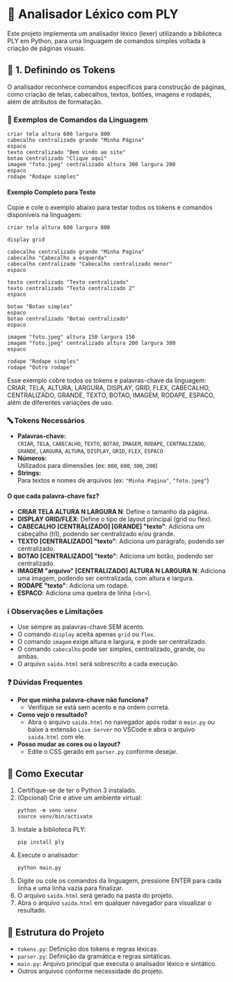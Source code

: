 # 🧩 Analisador Léxico com PLY

Este projeto implementa um analisador léxico (lexer) utilizando a biblioteca PLY em Python, para uma linguagem de comandos simples voltada à criação de páginas visuais.

## 🔧 1. Definindo os Tokens

O analisador reconhece comandos específicos para construção de páginas, como criação de telas, cabecalhos, textos, botões, imagens e rodapés, além de atributos de formatação.

### 📜 Exemplos de Comandos da Linguagem

```
criar tela altura 600 largura 800
cabecalho centralizado grande "Minha Página"
espaco
texto centralizado "Bem vindo ao site"
botao centralizado "Clique aqui"
imagem "foto.jpeg" centralizado altura 300 largura 200
espaco
rodape "Rodape simples"
```

#### Exemplo Completo para Teste

Copie e cole o exemplo abaixo para testar todos os tokens e comandos disponíveis na linguagem:

```
criar tela altura 600 largura 800

display grid

cabecalho centralizado grande "Minha Pagina"
cabecalho "Cabecalho a esquerda"
cabecalho centralizado "Cabecalho centralizado menor"
espaco

texto centralizado "Texto centralizado"
texto centralizado "Texto centralizado 2"
espaco

botao "Botao simples"
espaco
botao centralizado "Botao centralizado"
espaco

imagem "foto.jpeg" altura 150 largura 150
imagem "foto.jpeg" centralizado altura 200 largura 300
espaco

rodape "Rodape simples"
rodape "Outro rodape"
```

Esse exemplo cobre todos os tokens e palavras-chave da linguagem: CRIAR, TELA, ALTURA, LARGURA, DISPLAY, GRID, FLEX, CABECALHO, CENTRALIZADO, GRANDE, TEXTO, BOTAO, IMAGEM, RODAPE, ESPACO, além de diferentes variações de uso.


### 🔤 Tokens Necessários

- **Palavras-chave:**  
  `CRIAR`, `TELA`, `CABECALHO`, `TEXTO`, `BOTAO`, `IMAGEM`, `RODAPE`, `CENTRALIZADO`, `GRANDE`, `LARGURA`, `ALTURA`, `DISPLAY`, `GRID`, `FLEX`, `ESPACO`
- **Números:**  
  Utilizados para dimensões (ex: `800`, `600`, `300`, `200`)
- **Strings:**  
  Para textos e nomes de arquivos (ex: `"Minha Pagina"`, `"foto.jpeg"`)

#### O que cada palavra-chave faz?
- **CRIAR TELA ALTURA N LARGURA N**: Define o tamanho da página.
- **DISPLAY GRID/FLEX**: Define o tipo de layout principal (grid ou flex).
- **CABECALHO [CENTRALIZADO] [GRANDE] "texto"**: Adiciona um cabeçalho (h1), podendo ser centralizado e/ou grande.
- **TEXTO [CENTRALIZADO] "texto"**: Adiciona um parágrafo, podendo ser centralizado.
- **BOTAO [CENTRALIZADO] "texto"**: Adiciona um botão, podendo ser centralizado.
- **IMAGEM "arquivo" [CENTRALIZADO] ALTURA N LARGURA N**: Adiciona uma imagem, podendo ser centralizada, com altura e largura.
- **RODAPE "texto"**: Adiciona um rodapé.
- **ESPACO**: Adiciona uma quebra de linha (`<br>`).

### ℹ️ Observações e Limitações
- Use sempre as palavras-chave SEM acento.
- O comando `display` aceita apenas `grid` ou `flex`.
- O comando `imagem` exige altura e largura, e pode ser centralizado.
- O comando `cabecalho` pode ser simples, centralizado, grande, ou ambas.
- O arquivo `saida.html` será sobrescrito a cada execução.

### ❓ Dúvidas Frequentes
- **Por que minha palavra-chave não funciona?**
  - Verifique se está sem acento e na ordem correta.
- **Como vejo o resultado?**
  - Abra o arquivo `saida.html` no navegador após rodar o `main.py` ou baixe a extensão `Live Server` no VSCode e abra o arquivo `saida.html` com ele.
- **Posso mudar as cores ou o layout?**
  - Edite o CSS gerado em `parser.py` conforme desejar.

## 🚀 Como Executar

1. Certifique-se de ter o Python 3 instalado.
2. (Opcional) Crie e ative um ambiente virtual:
   ```
   python -m venv venv
   source venv/bin/activate
   ```
3. Instale a biblioteca PLY:
   ```
   pip install ply
   ```
4. Execute o analisador:
   ```
   python main.py
   ```
5. Digite ou cole os comandos da linguagem, pressione ENTER para cada linha e uma linha vazia para finalizar.
6. O arquivo `saida.html` será gerado na pasta do projeto.
7. Abra o arquivo `saida.html` em qualquer navegador para visualizar o resultado.

## 📁 Estrutura do Projeto

- `tokens.py`: Definição dos tokens e regras léxicas.
- `parser.py`: Definição da gramática e regras sintáticas.
- `main.py`: Arquivo principal que executa o analisador léxico e sintático.
- Outros arquivos conforme necessidade do projeto.

